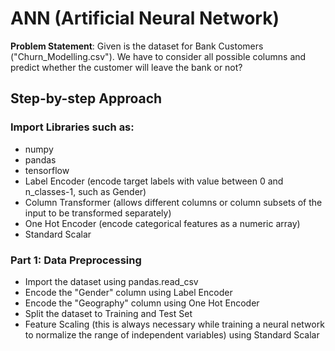 # ANN (Artificial Neural Network)

**Problem Statement**: Given is the dataset for Bank Customers ("Churn_Modelling.csv"). We have to consider all possible columns and predict whether the customer will leave the bank or not?
## Step-by-step Approach

### Import Libraries such as:
* numpy
* pandas
* tensorflow
* Label Encoder (encode target labels with value between 0 and n_classes-1, such as Gender)
* Column Transformer (allows different columns or column subsets of the input to be transformed separately)
* One Hot Encoder (encode categorical features as a numeric array)
* Standard Scalar

### Part 1: Data Preprocessing
* Import the dataset using pandas.read_csv
* Encode the "Gender" column using Label Encoder
* Encode the "Geography" column using One Hot Encoder
* Split the dataset to Training and Test Set
* Feature Scaling (this is always necessary while training a neural network to normalize the range of independent variables) using Standard Scalar
